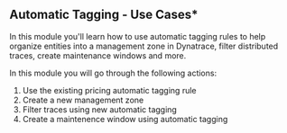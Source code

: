 ## Automatic Tagging - Use Cases*

In this module you'll learn how to use automatic tagging rules to help organize entities into a management zone in Dynatrace, filter distributed traces, create maintenance windows and more. 

In this module you will go through the following actions:

1. Use the existing pricing automatic tagging rule
1. Create a new management zone
1. Filter traces using new automatic tagging
1. Create a maintenence window using automatic tagging
